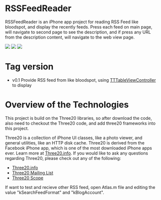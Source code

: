 RSSFeedReader
=============

RSSFeedReader is an iPhone app project for reading RSS Feed like bloodspot, and display the recently feeds. Press each feed on main page, will navigate to second page to see the description, and if press any URL from the description content, will navigate to the web view page. 

[![](http://lh3.ggpht.com/_o0UBy3yU5EE/TR9AblkBYsI/AAAAAAAABtU/rP9I5ADiGyw/s288/Screen%20shot%202011-01-01%20at%20%E4%B8%8B%E5%8D%8810.50.16.png)](http://lh3.ggpht.com/_o0UBy3yU5EE/TR9AblkBYsI/AAAAAAAABtU/rP9I5ADiGyw/s288/Screen%20shot%202011-01-01%20at%20%E4%B8%8B%E5%8D%8810.50.16.png)
[![](http://lh5.ggpht.com/_o0UBy3yU5EE/TR9AbXDsinI/AAAAAAAABtQ/RJdpX0HXTPk/s288/Screen%20shot%202011-01-01%20at%20%E4%B8%8B%E5%8D%8810.51.01.png)](http://lh5.ggpht.com/_o0UBy3yU5EE/TR9AbXDsinI/AAAAAAAABtQ/RJdpX0HXTPk/s288/Screen%20shot%202011-01-01%20at%20%E4%B8%8B%E5%8D%8810.51.01.png)
[![](http://lh4.ggpht.com/_o0UBy3yU5EE/TR9AbefjJcI/AAAAAAAABtM/NpP_rZMUP4o/s288/Screen%20shot%202011-01-01%20at%20%E4%B8%8B%E5%8D%8810.51.19.png)](http://lh4.ggpht.com/_o0UBy3yU5EE/TR9AbefjJcI/AAAAAAAABtM/NpP_rZMUP4o/s288/Screen%20shot%202011-01-01%20at%20%E4%B8%8B%E5%8D%8810.51.19.png)

Tag version
======

* v0.1 Provide RSS feed from like bloodspot, using [TTTableViewController][] to display 

Overview of the Technologies
========================

This project is build on the Three20 libraries, so after download the code, also need to checkout the Three20 code, and add three20 frameworks into this project.

Three20 is a collection of iPhone UI classes, like a photo viewer, and general utilities, like an HTTP disk cache. Three20 is derived from the Facebook iPhone app, which is one of the most downloaded iPhone apps ever. Learn more at [Three20.info][]. If you would like to ask any questions regarding Three20, please check out any of the following:

* [Three20.info][]
* [Three20 Mailing List][]
* [Three20 Scope][]

If want to test and recieve other RSS feed, open Atlas.m file and editing the value "kSearchFeedFormat" and "kBlogAccount".

[Facebook iPhone app]: http://phobos.apple.com/WebObjects/MZStore.woa/wa/viewSoftware?id=284882215&mt=8
[Three20.info]: http://Three20.info
[Three20 Mailing List]: http://groups.google.com/group/three20/
[Three20 Scope]: http://three20.stackexchange.com
[TTTableViewController]: https://github.com/facebook/three20/blob/master/src/Three20UI/Headers/TTTableViewController.h
